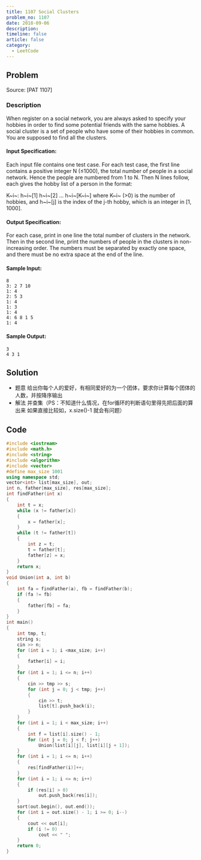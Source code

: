 ```yaml
---
title: 1107 Social Clusters
problem_no: 1107
date: 2018-09-06
description: 
timeline: false
article: false
category:
  - LeetCode
---
```


<!--more-->

## Problem

Source: [PAT 1107]

### Description

When register on a social network, you are always asked to specify your hobbies in order to find some potential friends
with the same hobbies. A social cluster is a set of people who have some of their hobbies in common. You are supposed to
find all the clusters.

#### Input Specification:

Each input file contains one test case. For each test case, the first line contains a positive integer N (≤1000), the
total number of people in a social network. Hence the people are numbered from 1 to N. Then N lines follow, each gives
the hobby list of a person in the format:

K~i~: h~i~[1] h~i~[2] ... h~i~[K~i~] where K~i~ (>0) is the number of hobbies, and h​~i~[j] is the index of the j-th
hobby, which is an integer in [1, 1000].

#### Output Specification:

For each case, print in one line the total number of clusters in the network. Then in the second line, print the numbers
of people in the clusters in non-increasing order. The numbers must be separated by exactly one space, and there must be
no extra space at the end of the line.

#### Sample Input:

```
8
3: 2 7 10
1: 4
2: 5 3
1: 4
1: 3
1: 4
4: 6 8 1 5
1: 4
```

#### Sample Output:

```
3
4 3 1
```

## Solution

- 题意 给出你每个人的爱好，有相同爱好的为一个团体，要求你计算每个团体的人数，并按降序输出
- 解法 并查集（PS：不知道什么情况，在for循环的判断语句里得先把后面的算出来 如果直接比较如，x.size()-1 就会有问题）

## Code




```cpp
#include <iostream>
#include <math.h>
#include <string>
#include <algorithm>
#include <vector>
#define max_size 1001
using namespace std;
vector<int> list[max_size], out;
int n, father[max_size], res[max_size];
int findFather(int x)
{
    int t = x;
    while (x != father[x])
    {
        x = father[x];
    }
    while (t != father[t])
    {
        int z = t;
        t = father[t];
        father[z] = x;
    }
    return x;
}
void Union(int a, int b)
{
    int fa = findFather(a), fb = findFather(b);
    if (fa != fb)
    {
        father[fb] = fa;
    }
}
int main()
{
    int tmp, t;
    string s;
    cin >> n;
    for (int i = 1; i <max_size; i++)
    {
        father[i] = i;
    }
    for (int i = 1; i <= n; i++)
    {
        cin >> tmp >> s;
        for (int j = 0; j < tmp; j++)
        {
            cin >> t;
            list[t].push_back(i);
        }
    }
    for (int i = 1; i < max_size; i++)
    {
        int f = list[i].size() - 1;
        for (int j = 0; j < f; j++)
            Union(list[i][j], list[i][j + 1]);
    }
    for (int i = 1; i <= n; i++)
    {
        res[findFather(i)]++;
    }
    for (int i = 1; i <= n; i++)
    {
        if (res[i] > 0)
            out.push_back(res[i]);
    }
    sort(out.begin(), out.end());
    for (int i = out.size() - 1; i >= 0; i--)
    {
        cout << out[i];
        if (i != 0)
            cout << " ";
    }
    return 0;
}
```
